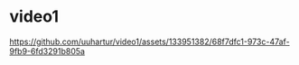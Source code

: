 # video1

https://github.com/uuhartur/video1/assets/133951382/68f7dfc1-973c-47af-9fb9-6fd3291b805a

